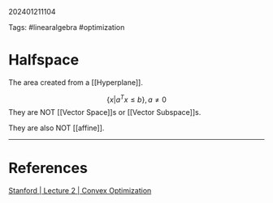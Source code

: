 202401211104

Tags: #linearalgebra #optimization 

# Halfspace
The area created from a [[Hyperplane]].

$$
\{x | a^Tx \leq b\}, a \neq 0
$$
They are NOT [[Vector Space]]s or [[Vector Subspace]]s.

They are also NOT [[affine]].

---
# References
[Stanford | Lecture 2 | Convex Optimization](https://youtu.be/P3W_wFZ2kUo?t=721)